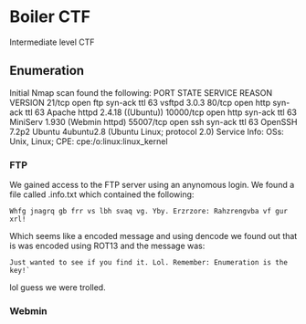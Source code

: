 # Boiler CTF

Intermediate level CTF

## Enumeration

Initial Nmap scan found the following:
PORT STATE SERVICE REASON VERSION
21/tcp open ftp syn-ack ttl 63 vsftpd 3.0.3
80/tcp open http syn-ack ttl 63 Apache httpd 2.4.18 ((Ubuntu))
10000/tcp open http syn-ack ttl 63 MiniServ 1.930 (Webmin httpd)
55007/tcp open ssh syn-ack ttl 63 OpenSSH 7.2p2 Ubuntu 4ubuntu2.8 (Ubuntu Linux; protocol 2.0)
Service Info: OSs: Unix, Linux; CPE: cpe:/o:linux:linux_kernel

### FTP

We gained access to the FTP server using an anynomous login.
We found a file called .info.txt which contained the following:

```
Whfg jnagrq gb frr vs lbh svaq vg. Yby. Erzrzore: Rahzrengvba vf gur xrl!
```

Which seems like a encoded message and using dencode we found out that is
was encoded using ROT13 and the message was:

```
Just wanted to see if you find it. Lol. Remember: Enumeration is the key!`
```

lol guess we were trolled.

### Webmin
